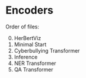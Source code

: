 # Encoders

Order of files:

0. HerBertViz
1. Minimal Start 
2. Cyberbullying Transformer
3. Inference
4. NER Transformer
5. QA Transformer
